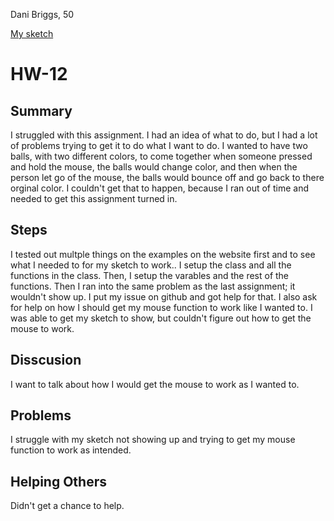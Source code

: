 Dani Briggs, 50

[My sketch](https://dani-briggs.github.io/120-work/hw-12/)

# HW-12

## Summary

I struggled with this assignment. I had an idea of what to do, but I had a lot of problems trying to get it to do what I want to do. I wanted to have two balls, with two different colors, to come together when someone pressed and hold the mouse, the balls would change color, and then when the person let go of the mouse, the balls would bounce off and go back to there orginal color. I couldn't get that to happen, because I ran out of time and needed to get this assignment turned in.


## Steps

 I tested out multple things on the examples on the website first and to see what I needed to for my sketch to work.. I setup the class and all the functions in the class. Then, I setup the varables and the rest of the functions. Then I ran into the same problem as the last assignment; it wouldn't show up. I put my issue on github and got help for that. I also ask for help on how I should get my mouse function to work like I wanted to. I was able to get my sketch to show, but couldn't figure out how to get the mouse to work.

## Disscusion

  I want to talk about how I would get the mouse to work as I wanted to.

## Problems

  I struggle with my sketch not showing up and trying to get my mouse function to work as intended.

## Helping Others

  Didn't get a chance to help.
